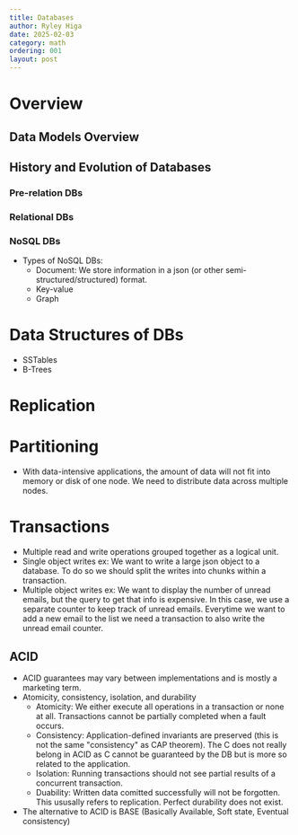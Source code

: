 ```yaml
---
title: Databases
author: Ryley Higa
date: 2025-02-03
category: math
ordering: 001
layout: post
---
```

# Overview
## Data Models Overview
## History and Evolution of Databases
### Pre-relation DBs
### Relational DBs
### NoSQL DBs
* Types of NoSQL DBs:
  *  Document: We store information in a json (or other semi-structured/structured) format. 
  *  Key-value
  *  Graph
 
# Data Structures of DBs
* SSTables 
* B-Trees

# Replication


# Partitioning
* With data-intensive applications, the amount of data will not fit into memory or disk of one node. We need to distribute data across multiple nodes. 

# Transactions
* Multiple read and write operations grouped together as a logical unit.
* Single object writes ex: We want to write a large json object to a database. To do so we should split the writes into chunks within a transaction. 
* Multiple object writes ex: We want to display the number of unread emails, but the query to get that info is expensive. In this case, we use a separate counter to keep track of unread emails. Everytime we want to add a new email to the list we need a transaction to also write the unread email counter.

## ACID
* ACID guarantees may vary between implementations and is mostly a marketing term.
* Atomicity, consistency, isolation, and durability
  * Atomicity: We either execute all operations in a transaction or none at all. Transactions cannot be partially completed when a fault occurs. 
  * Consistency: Application-defined invariants are preserved (this is not the same "consistency" as CAP theorem). The C does not really belong in ACID as C cannot be guaranteed by the DB but is more so related to the application. 
  * Isolation: Running transactions should not see partial results of a concurrent transaction. 
  * Duability: Written data comitted successfully will not be forgotten. This ususally refers to replication. Perfect durability does not exist.
* The alternative to ACID is BASE (Basically Available, Soft state, Eventual consistency)



